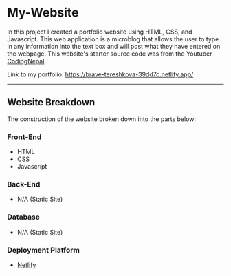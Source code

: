 # My-Website

In this project I created a portfolio website using HTML, CSS, and Javascript. This web application is a microblog that allows the user to type in any information into the text box and will post what they have entered on the webpage. This website's starter source code was from the Youtuber [CodingNepal](https://www.youtube.com/channel/UCk7xIEmd3MeyhIu2StLX5yA).

Link to my portfolio: https://brave-tereshkova-39dd7c.netlify.app/


---

## Website Breakdown

The construction of the website broken down into the parts below:

### Front-End

- HTML
- CSS
- Javascript


### Back-End 

- N/A (Static Site)


### Database 

- N/A (Static Site)

### Deployment Platform

- [Netlify](https://app.netlify.com/)


